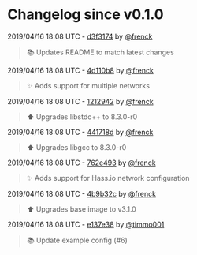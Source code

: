 # Changelog since v0.1.0

2019/04/16 18:08 UTC - [d3f3174](https://github.com/hassio-addons/addon-zerotier/commit/d3f3174c523643c16af184e234c28fdc66409679) by [@frenck](https://github.com/frenck)
> :books: Updates README to match latest changes 

2019/04/16 18:08 UTC - [4d110b8](https://github.com/hassio-addons/addon-zerotier/commit/4d110b8a351e699afb31b9242cdbad9723dc9b7b) by [@frenck](https://github.com/frenck)
> :sparkles: Adds support for multiple networks 

2019/04/16 18:08 UTC - [1212942](https://github.com/hassio-addons/addon-zerotier/commit/1212942f069a1fbe61e7c954b4d78a92970aa880) by [@frenck](https://github.com/frenck)
> :arrow_up: Upgrades libstdc++ to 8.3.0-r0 

2019/04/16 18:08 UTC - [441718d](https://github.com/hassio-addons/addon-zerotier/commit/441718d45969f0dbdecca8d0674bcf9b2205edf7) by [@frenck](https://github.com/frenck)
> :arrow_up: Upgrades libgcc to 8.3.0-r0 

2019/04/16 18:08 UTC - [762e493](https://github.com/hassio-addons/addon-zerotier/commit/762e49376e5beb014ceb76923320bcf8cd42e287) by [@frenck](https://github.com/frenck)
> :sparkles: Adds support for Hass.io network configuration 

2019/04/16 18:08 UTC - [4b9b32c](https://github.com/hassio-addons/addon-zerotier/commit/4b9b32c299e739bff16e061be00f46fe6714e72e) by [@frenck](https://github.com/frenck)
> :arrow_up: Upgrades base image to v3.1.0 

2019/04/16 18:08 UTC - [e137e38](https://github.com/hassio-addons/addon-zerotier/commit/e137e383a85e51b6a68d3a62df0dc9d6724f26aa) by [@timmo001](https://github.com/timmo001)
> :books: Update example config (#6) 

